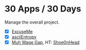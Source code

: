 # 30 Apps / 30 Days
Manage the overall project.

- [x] [ExcuseMe](https://github.com/30Apps30Days/01-excuseme)
- [x] [asciiEntropy](https://github.com/30Apps30Days/02-asciientropy)
- [x] [Muh Wage Gap](https://github.com/30Apps30Days/03-muhwagegap), HT: [Shoe0nHead]

[Shoe0nHead]: https://www.youtube.com/watch?v=wjWBXbGVyQU
